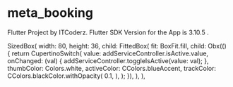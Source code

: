 # meta_booking

Flutter Project by ITCoderz. Flutter SDK Version for the App is 3.10.5 .


SizedBox(
width: 80,
height: 36,
child: FittedBox(
fit: BoxFit.fill,
child: Obx(() {
return CupertinoSwitch(
value: addServiceController.isActive.value,
onChanged: (val) {
addServiceController.toggleIsActive(value: val);
},
thumbColor: Colors.white,
activeColor: CColors.blueAccent,
trackColor: CColors.blackColor.withOpacity(
0.1,
),
);
}),
),
),






